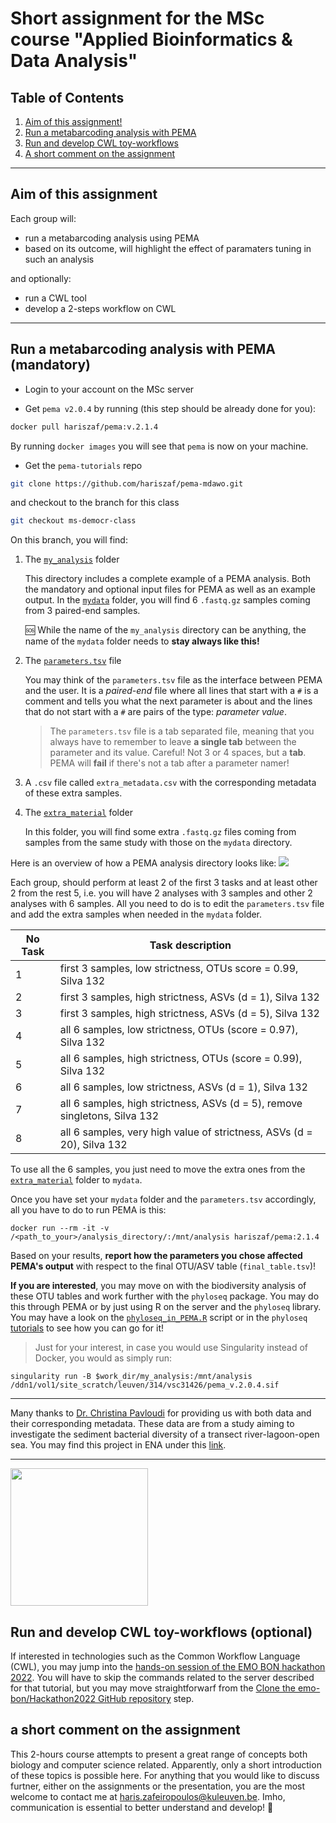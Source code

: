# Short assignment for the MSc course "Applied Bioinformatics & Data Analysis" 

## Table of Contents

1. [Aim of this assignment!](#aim-of-this-assignment)
2. [Run a metabarcoding analysis with PEMA](#run-a-metabarcoding-analysis-with-pema-mandatory)
3. [Run and develop CWL toy-workflows](#run-and-develop-cwl-toy-workflows-optional)
4. [A short comment on the assignment](#a-short-comment-on-the-assignment)
----------

## Aim of this assignment 

Each group will:
- run a metabarcoding analysis using PEMA
- based on its outcome, will highlight the effect of paramaters tuning in such an analysis

and optionally:

- run a CWL tool 
- develop a 2-steps workflow on CWL 

-------------

## Run a metabarcoding analysis with PEMA (mandatory)


- Login to your account on the MSc server 

- Get `pema v2.0.4` by running (this step should be already done for you): 
```bash
docker pull hariszaf/pema:v.2.1.4
```
By running `docker images` you will see that `pema` is now on your machine. 

- Get the `pema-tutorials` repo
```bash
git clone https://github.com/hariszaf/pema-mdawo.git
```
and checkout to the branch for this class 
```bash
git checkout ms-democr-class
```

On this branch, you will find:

1. The [`my_analysis`](https://github.com/hariszaf/pema-tutorials/tree/ms-democr-class/my_analysis) folder 

   This directory includes a complete example of a PEMA analysis. 
   Both the mandatory and optional input files for PEMA as well as an example output.
   In the [`mydata`](https://github.com/hariszaf/pema-tutorials/tree/ms-democr-class/my_analysis/mydata) folder, you will find 6 `.fastq.gz` samples coming from 3 paired-end samples. 

   🆘 While the name of the `my_analysis` directory can be anything, the name of the `mydata` folder needs to **stay always like this!**

2. The [`parameters.tsv`]() file
   
   You may think of the `parameters.tsv` file as the interface between PEMA and the user. It is a *paired-end* file where all lines that start with a `#` is a comment and tells you what the next parameter is about and the lines that do not start with a `#` are pairs of the type: *parameter <tab> value*. 
      >   The `parameters.tsv` file is a tab separated file, meaning that you always have to remember to leave **a single tab** between the parameter and its value. Careful! Not 3 or 4 spaces, but a **tab**.  PEMA will **fail** if there's not a tab after a parameter namer!

3. A `.csv` file called `extra_metadata.csv` with the corresponding metadata of these extra samples.

4. The [`extra_material`](https://github.com/hariszaf/pema-mdawo/tree/ms-democr-class/extra_material) folder

   In this folder, you will find some extra `.fastq.gz` files coming from samples from the same study with those on the `mydata` directory. 



Here is an overview of how a PEMA analysis directory looks like: 
<img src="https://i.ibb.co/6Pyqwpt/pema-anlysis-dir.png">



Each group, should perform at least 2 of the first 3 tasks and at least other 2 from the rest 5, i.e. you will have 2 
analyses with 3 samples and other 2 analyses with 6 samples. All you need to do is to edit the `parameters.tsv` file and add the extra samples when needed in the `mydata` folder. 

| No Task | Task description |
|-|-|
| 1 | first 3 samples, low strictness, OTUs score = 0.99, Silva 132 |
| 2 | first 3 samples, high strictness, ASVs (d = 1), Silva 132 |
| 3 | first 3 samples, high strictness, ASVs (d = 5), Silva 132 |
| 4 | all 6 samples, low strictness, OTUs (score = 0.97), Silva 132 |
| 5 | all 6 samples, high strictness, OTUs (score = 0.99), Silva 132 |
| 6 | all 6 samples, low strictness, ASVs (d = 1), Silva 132 |
| 7 | all 6 samples, high strictness, ASVs (d = 5), remove singletons, Silva 132 |
| 8 | all 6 samples, very high value of strictness, ASVs (d = 20), Silva 132 |


To use all the 6 samples, you just need to move the extra ones from the [`extra_material`](https://github.com/hariszaf/pema-mdawo/tree/ms-democr-class/extra_material) folder to `mydata`.


Once you have set your `mydata` folder and the `parameters.tsv` accordingly, all you have to do to run PEMA is this: 
```
docker run --rm -it -v /<path_to_your>/analysis_directory/:/mnt/analysis hariszaf/pema:2.1.4
```

Based on your results, **report how the parameters you chose affected PEMA's output** with respect to the final OTU/ASV table (`final_table.tsv`)!

**If you are interested**, you may move on with the biodiversity analysis of these OTU tables and work further with the `phyloseq` package. You may do this through PEMA or by just using R on the server and the `phyloseq` library. 
You may have a look on the [`phyloseq_in_PEMA.R`](https://github.com/hariszaf/pema-tutorials/blob/mdawo/my_analysis/phyloseq_in_PEMA.R) script or in the `phyloseq` [tutorials](https://joey711.github.io/phyloseq/distance.html) to see how you can go for it! 

> Just for your interest, in case you would use Singularity instead of Docker, you would as simply run:
```
singularity run -B $work_dir/my_analysis:/mnt/analysis /ddn1/vol1/site_scratch/leuven/314/vsc31426/pema_v.2.0.4.sif
```


-------------------

Many thanks to [Dr. Christina Pavloudi](https://cpavloud.github.io/mysite/) for providing us with both data and their corresponding metadata.
These data are from a study aiming to investigate the sediment bacterial diversity of a transect river-lagoon-open sea.
You may find this project in ENA under this [link](https://www.ebi.ac.uk/ena/browser/view/PRJEB20211).

-------------------

<img src="https://camo.githubusercontent.com/762c1129f266494bbbb3faff3d673040cf7b1f19d45c6e13f49b08de12f5116a/68747470733a2f2f692e70617374652e706963732f38373031383966616466363638613935386338616163383366333865373939632e706e67" width= 220px; align="center"  />


## Run and develop CWL toy-workflows (optional)


If interested in technologies such as the Common Workflow Language (CWL), you may jump into the [hands-on session of the EMO BON hackathon 2022](https://github.com/emo-bon/hackathon2022/blob/ef2ccbb737a71feebbc0e5bd11fd656be3e5956c/handson_instructions.md). You will have to skip the commands related to the server described for that tutorial, but you may move straightforwarf from the [Clone the emo-bon/Hackathon2022 GitHub repository](https://github.com/emo-bon/hackathon2022/blob/ef2ccbb737a71feebbc0e5bd11fd656be3e5956c/handson_instructions.md#clone-the-emo-bonhackathon2022-github-repository) step.


## a short comment on the assignment

This 2-hours course attempts to present a great range of concepts both biology and computer science related. 
Apparently, only a short introduction of these topics is possible here. 
For anything that you would like to discuss furtner, either on the assignments or the presentation, you are the most welcome to contact me at haris.zafeiropoulos@kuleuven.be. Imho, communication is essential to better understand and develop! :tada:  





